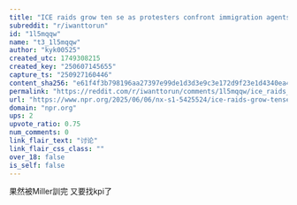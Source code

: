 ```yaml
---
title: "ICE raids grow ten se as protesters confront immigration agents"
subreddit: "r/iwanttorun"
id: "1l5mqqw"
name: "t3_1l5mqqw"
author: "kyk00525"
created_utc: 1749308215
created_key: "250607145655"
capture_ts: "250927160446"
content_sha256: "e61f4f3b798196aa27397e99de1d3d3e9c3e172d9f23e1d4340ea474b639f156"
permalink: "https://reddit.com/r/iwanttorun/comments/1l5mqqw/ice_raids_grow_ten_se_as_protesters_confront/"
url: "https://www.npr.org/2025/06/06/nx-s1-5425524/ice-raids-grow-tense-as-protesters-confront-immigration-agents"
domain: "npr.org"
ups: 2
upvote_ratio: 0.75
num_comments: 0
link_flair_text: "讨论"
link_flair_css_class: ""
over_18: false
is_self: false
---
```


果然被Miller訓完 又要找kpi了

